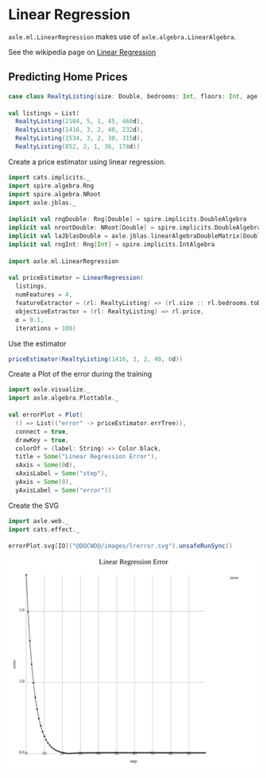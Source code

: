 # Linear Regression

`axle.ml.LinearRegression` makes use of `axle.algebra.LinearAlgebra`.

See the wikipedia page on [Linear Regression](https://en.wikipedia.org/wiki/Linear_regression)

## Predicting Home Prices

```scala mdoc:silent
case class RealtyListing(size: Double, bedrooms: Int, floors: Int, age: Int, price: Double)

val listings = List(
  RealtyListing(2104, 5, 1, 45, 460d),
  RealtyListing(1416, 3, 2, 40, 232d),
  RealtyListing(1534, 3, 2, 30, 315d),
  RealtyListing(852, 2, 1, 36, 178d))
```

Create a price estimator using linear regression.

```scala mdoc:silent
import cats.implicits._
import spire.algebra.Rng
import spire.algebra.NRoot
import axle.jblas._

implicit val rngDouble: Rng[Double] = spire.implicits.DoubleAlgebra
implicit val nrootDouble: NRoot[Double] = spire.implicits.DoubleAlgebra
implicit val laJblasDouble = axle.jblas.linearAlgebraDoubleMatrix[Double]
implicit val rngInt: Rng[Int] = spire.implicits.IntAlgebra

import axle.ml.LinearRegression

val priceEstimator = LinearRegression(
  listings,
  numFeatures = 4,
  featureExtractor = (rl: RealtyListing) => (rl.size :: rl.bedrooms.toDouble :: rl.floors.toDouble :: rl.age.toDouble :: Nil),
  objectiveExtractor = (rl: RealtyListing) => rl.price,
  α = 0.1,
  iterations = 100)
```

Use the estimator

```scala mdoc
priceEstimator(RealtyListing(1416, 3, 2, 40, 0d))
```

Create a Plot of the error during the training

```scala mdoc:silent
import axle.visualize._
import axle.algebra.Plottable._

val errorPlot = Plot(
  () => List(("error" -> priceEstimator.errTree)),
  connect = true,
  drawKey = true,
  colorOf = (label: String) => Color.black,
  title = Some("Linear Regression Error"),
  xAxis = Some(0d),
  xAxisLabel = Some("step"),
  yAxis = Some(0),
  yAxisLabel = Some("error"))
```

Create the SVG

```scala mdoc:silent
import axle.web._
import cats.effect._

errorPlot.svg[IO]("@DOCWD@/images/lrerror.svg").unsafeRunSync()
```

![lr error](/images/lrerror.svg)
